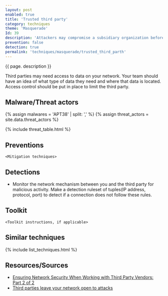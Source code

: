 ```yaml
---
layout: post
enabled: true
title: 'Trusted third party'
category: techniques
theme: 'Masquerade'
Id: 39
description: 'Attackers may compromise a subsidiary organization before moving into the parent organization.'
prevention: false
detection: true
permalink: 'techniques/masquerade/trusted_third_parth'
---
```

{{ page. description }}

Third parties may need access to data on your network. Your team should have an idea of what type of data they need and where that data is located. Access control should be put in place to limit the third party.

## Malware/Threat actors

<!-- Threat actors table -->
{% assign malwares = 'APT38' | split: ',' %}
{% assign threat_actors = site.data.threat_actors %}

{% include threat_table.html %}

## Preventions

`<Mitigation techniques>`

## Detections

* Monitor the network mechanism between you and the third party for malicious activity. Make a detection ruleset of tuples(IP address, protocol, port) to detect if a connection does not follow these rules.

## Toolkit

`<Toolkit instructions, if applicable>`

## Similar techniques

{% include list_techniques.html %}


## Resources/Sources

* [Ensuring Network Security When Working with Third Party Vendors: Part 2 of 2](https://www.algosec.com/blog/ensuring-network-security-working-third-party-vendors-part-2-2/)
* [Third parties leave your network open to attacks](https://www.networkworld.com/article/3194832/security/third-parties-leave-your-network-open-to-attacks.html)
